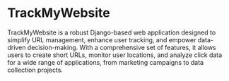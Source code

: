 # TrackMyWebsite
 TrackMyWebsite is a robust Django-based web application designed to simplify URL management, enhance user tracking, and empower data-driven decision-making. With a comprehensive set of features, it allows users to create short URLs, monitor user locations, and analyze click data for a wide range of applications, from marketing campaigns to data collection projects.
